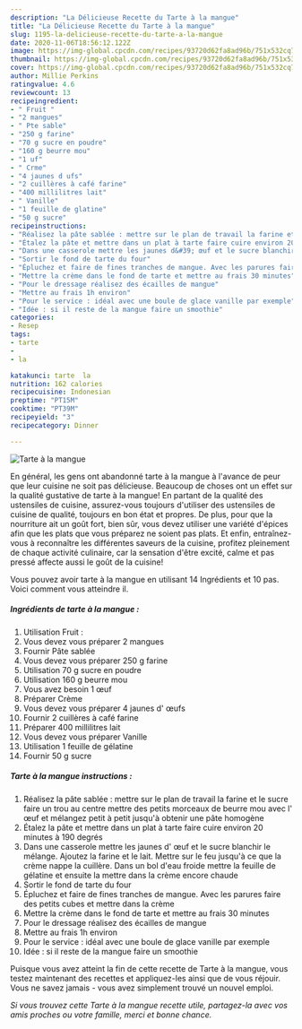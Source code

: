 ```yaml
---
description: "La Délicieuse Recette du Tarte à la mangue"
title: "La Délicieuse Recette du Tarte à la mangue"
slug: 1195-la-delicieuse-recette-du-tarte-a-la-mangue
date: 2020-11-06T18:56:12.122Z
image: https://img-global.cpcdn.com/recipes/93720d62fa8ad96b/751x532cq70/tarte-a-la-mangue-photo-principale-de-la-recette.jpg
thumbnail: https://img-global.cpcdn.com/recipes/93720d62fa8ad96b/751x532cq70/tarte-a-la-mangue-photo-principale-de-la-recette.jpg
cover: https://img-global.cpcdn.com/recipes/93720d62fa8ad96b/751x532cq70/tarte-a-la-mangue-photo-principale-de-la-recette.jpg
author: Millie Perkins
ratingvalue: 4.6
reviewcount: 13
recipeingredient:
- " Fruit "
- "2 mangues"
- " Pte sable"
- "250 g farine"
- "70 g sucre en poudre"
- "160 g beurre mou"
- "1 uf"
- " Crme"
- "4 jaunes d ufs"
- "2 cuillères à café farine"
- "400 millilitres lait"
- " Vanille"
- "1 feuille de glatine"
- "50 g sucre"
recipeinstructions:
- "Réalisez la pâte sablée : mettre sur le plan de travail la farine et le sucre faire un trou au centre mettre des petits morceaux de beurre mou avec l&#39; œuf et mélangez petit à petit jusqu&#39;à obtenir une pâte homogène"
- "Étalez la pâte et mettre dans un plat à tarte faire cuire environ 20 minutes à 190 degrés"
- "Dans une casserole mettre les jaunes d&#39; œuf et le sucre blanchir le mélange. Ajoutez la farine et le lait. Mettre sur le feu jusqu&#39;à ce que la crème nappe la cuillère. Dans un bol d&#39;eau froide mettre la feuille de gélatine et ensuite la mettre dans la crème encore chaude"
- "Sortir le fond de tarte du four"
- "Épluchez et faire de fines tranches de mangue. Avec les parures faire des petits cubes et mettre dans la crème"
- "Mettre la crème dans le fond de tarte et mettre au frais 30 minutes"
- "Pour le dressage réalisez des écailles de mangue"
- "Mettre au frais 1h environ"
- "Pour le service : idéal avec une boule de glace vanille par exemple"
- "Idée : si il reste de la mangue faire un smoothie"
categories:
- Resep
tags:
- tarte
- 
- la

katakunci: tarte  la 
nutrition: 162 calories
recipecuisine: Indonesian
preptime: "PT15M"
cooktime: "PT39M"
recipeyield: "3"
recipecategory: Dinner

---
```



![Tarte à la mangue](https://img-global.cpcdn.com/recipes/93720d62fa8ad96b/751x532cq70/tarte-a-la-mangue-photo-principale-de-la-recette.jpg)

En général, les gens ont abandonné tarte à la mangue à l'avance de peur que leur cuisine ne soit pas délicieuse. Beaucoup de choses ont un effet sur la qualité gustative de tarte à la mangue! En partant de la qualité des ustensiles de cuisine, assurez-vous toujours d'utiliser des ustensiles de cuisine de qualité, toujours en bon état et propres. De plus, pour que la nourriture ait un goût fort, bien sûr, vous devez utiliser une variété d'épices afin que les plats que vous préparez ne soient pas plats. Et enfin, entraînez-vous à reconnaître les différentes saveurs de la cuisine, profitez pleinement de chaque activité culinaire, car la sensation d'être excité, calme et pas pressé affecte aussi le goût de la cuisine!

<!--inarticleads1-->

Vous pouvez avoir tarte à la mangue en utilisant 14 Ingrédients et 10 pas. Voici comment vous atteindre il.

##### Ingrédients de tarte à la mangue :

1. Utilisation  Fruit :
1. Vous devez vous préparer 2 mangues
1. Fournir  Pâte sablée
1. Vous devez vous préparer 250 g farine
1. Utilisation 70 g sucre en poudre
1. Utilisation 160 g beurre mou
1. Vous avez besoin 1 œuf
1. Préparer  Crème
1. Vous devez vous préparer 4 jaunes d&#39; œufs
1. Fournir 2 cuillères à café farine
1. Préparer 400 millilitres lait
1. Vous devez vous préparer  Vanille
1. Utilisation 1 feuille de gélatine
1. Fournir 50 g sucre




<!--inarticleads2-->

##### Tarte à la mangue instructions :

1. Réalisez la pâte sablée : mettre sur le plan de travail la farine et le sucre faire un trou au centre mettre des petits morceaux de beurre mou avec l&#39; œuf et mélangez petit à petit jusqu&#39;à obtenir une pâte homogène
1. Étalez la pâte et mettre dans un plat à tarte faire cuire environ 20 minutes à 190 degrés
1. Dans une casserole mettre les jaunes d&#39; œuf et le sucre blanchir le mélange. Ajoutez la farine et le lait. Mettre sur le feu jusqu&#39;à ce que la crème nappe la cuillère. Dans un bol d&#39;eau froide mettre la feuille de gélatine et ensuite la mettre dans la crème encore chaude
1. Sortir le fond de tarte du four
1. Épluchez et faire de fines tranches de mangue. Avec les parures faire des petits cubes et mettre dans la crème
1. Mettre la crème dans le fond de tarte et mettre au frais 30 minutes
1. Pour le dressage réalisez des écailles de mangue
1. Mettre au frais 1h environ
1. Pour le service : idéal avec une boule de glace vanille par exemple
1. Idée : si il reste de la mangue faire un smoothie




<!--inarticleads1-->

<p>
Puisque vous avez atteint la fin de cette recette de Tarte à la mangue, vous testez maintenant des recettes et appliquez-les ainsi que de vous réjouir. Vous ne savez jamais - vous avez simplement trouvé un nouvel emploi.
</p>

<p>
<i>Si vous trouvez cette Tarte à la mangue recette utile, partagez-la avec vos amis proches ou votre famille, merci et bonne chance.</i>
</p>
